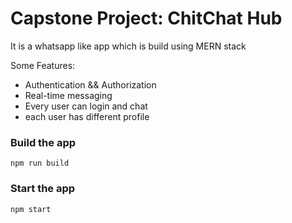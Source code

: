 # Capstone  Project: ChitChat Hub



It is a whatsapp like app which is build using MERN stack

Some Features:


-  Authentication && Authorization 
-  Real-time messaging 
 - Every user can login and chat 
 - each user has different profile 
### Build the app

```shell
npm run build
```

### Start the app

```shell
npm start
```







